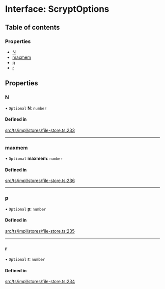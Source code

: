 # Interface: ScryptOptions

## Table of contents

### Properties

- [N](ScryptOptions.md#n)
- [maxmem](ScryptOptions.md#maxmem)
- [p](ScryptOptions.md#p)
- [r](ScryptOptions.md#r)

## Properties

### N

• `Optional` **N**: `number`

#### Defined in

[src/ts/impl/stores/file-store.ts:233](https://gitlab.com/i3-market/code/wp3/t3.2/i3m-wallet-monorepo/-/blob/e29e1d97/packages/base-wallet/src/ts/impl/stores/file-store.ts#L233)

___

### maxmem

• `Optional` **maxmem**: `number`

#### Defined in

[src/ts/impl/stores/file-store.ts:236](https://gitlab.com/i3-market/code/wp3/t3.2/i3m-wallet-monorepo/-/blob/e29e1d97/packages/base-wallet/src/ts/impl/stores/file-store.ts#L236)

___

### p

• `Optional` **p**: `number`

#### Defined in

[src/ts/impl/stores/file-store.ts:235](https://gitlab.com/i3-market/code/wp3/t3.2/i3m-wallet-monorepo/-/blob/e29e1d97/packages/base-wallet/src/ts/impl/stores/file-store.ts#L235)

___

### r

• `Optional` **r**: `number`

#### Defined in

[src/ts/impl/stores/file-store.ts:234](https://gitlab.com/i3-market/code/wp3/t3.2/i3m-wallet-monorepo/-/blob/e29e1d97/packages/base-wallet/src/ts/impl/stores/file-store.ts#L234)
